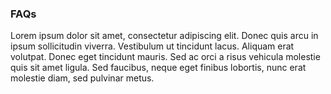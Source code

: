 ### FAQs

Lorem ipsum dolor sit amet, consectetur adipiscing elit. Donec quis arcu in ipsum sollicitudin viverra. Vestibulum ut tincidunt lacus. Aliquam erat volutpat. Donec eget tincidunt mauris. Sed ac orci a risus vehicula molestie quis sit amet ligula. Sed faucibus, neque eget finibus lobortis, nunc erat molestie diam, sed pulvinar metus.